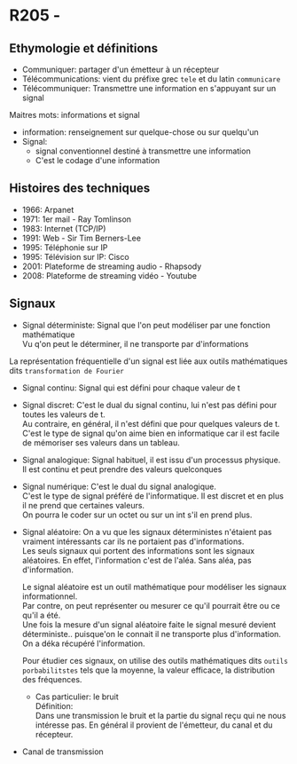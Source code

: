 # R205 - 

## Ethymologie et définitions

- Communiquer: partager d'un émetteur à un récepteur
- Télécommunications: vient du préfixe grec `tele` et du latin `communicare`
- Télécommuniquer: Transmettre une information en s'appuyant sur un signal

Maitres mots: informations et signal

- information: renseignement sur quelque-chose ou sur quelqu'un
- Signal:
  - signal conventionnel destiné à transmettre une information
  - C'est le codage d'une information


## Histoires des techniques

- 1966: Arpanet
- 1971: 1er mail - Ray Tomlinson
- 1983: Internet (TCP/IP)
- 1991: Web - Sir Tim Berners-Lee
- 1995: Téléphonie sur IP
- 1995: Télévision sur IP: Cisco
- 2001: Plateforme de streaming audio - Rhapsody
- 2008: Plateforme de streaming vidéo - Youtube

## Signaux

- Signal déterministe: Signal que l'on peut modéliser par une fonction mathématique  
  Vu q'on peut le déterminer, il ne transporte par d'informations

La représentation fréquentielle d'un signal est liée aux outils mathématiques dits `transformation de Fourier`

- Signal continu: Signal qui est défini pour chaque valeur de t
- Signal discret: C'est le dual du signal continu, lui n'est pas défini pour toutes les valeurs de t.  
  Au contraire, en général, il n'est défini que pour quelques valeurs de t.  
  C'est le type de signal qu'on aime bien en informatique car il est facile de mémoriser ses valeurs dans un tableau.

- Signal analogique: Signal habituel, il est issu d'un processus physique.  
  Il est continu et peut prendre des valeurs quelconques

- Signal numérique: C'est le dual du signal analogique.  
  C'est le type de signal préféré de l'informatique. Il est discret et en plus il ne prend que certaines valeurs.  
  On pourra le coder sur un octet ou sur un int s'il en prend plus.

- Signal aléatoire: On a vu que les signaux déterministes n'étaient pas vraiment intéressants car ils ne portaient pas d'informations.  
  Les seuls signaux qui portent des informations sont les signaux aléatoires.
  En effet, l'information c'est de l'aléa. Sans aléa, pas d'information.

  Le signal aléatoire est un outil mathématique pour modéliser les signaux informationnel.  
  Par contre, on peut représenter ou mesurer ce qu'il pourrait être ou ce qu'il a été.  
  Une fois la mesure d'un signal aléatoire faite le signal mesuré devient déterministe.. puisque'on le connait il ne transporte plus d'information.
  On a déka récupéré l'information.

  Pour étudier ces signaux, on utilise des outils mathématiques dits `outils porbabilitstes` tels que la moyenne, la valeur efficace, la distribution des fréquences.

  - Cas particulier: le bruit  
    Définition:  
      Dans une transmission le bruit et la partie du signal reçu qui ne nous intéresse pas.
      En général il provient de l'émetteur, du canal et du récepteur.

- Canal de transmission
